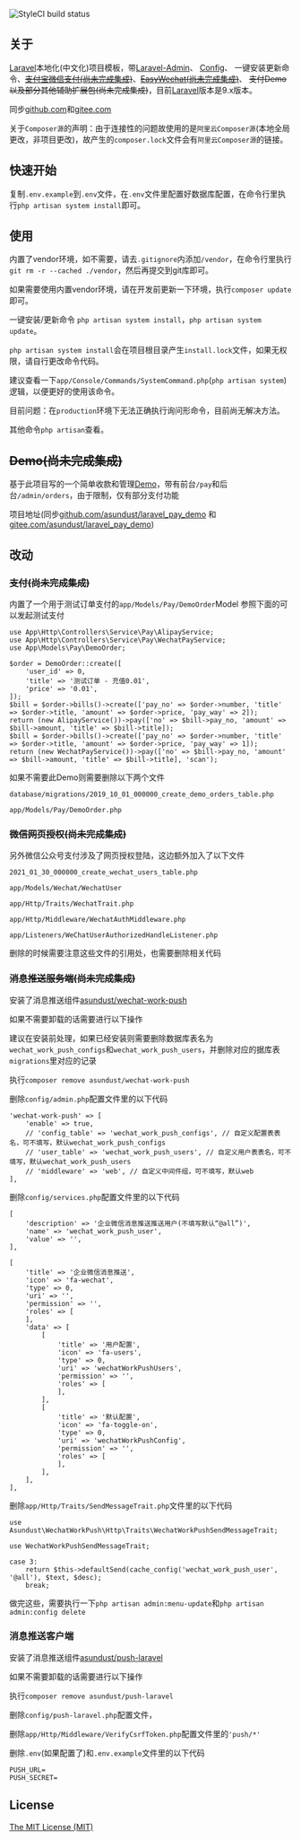 ![StyleCI build status](https://github.styleci.io/repos/235053411/shield)

## 关于

[Laravel](https://github.com/laravel/laravel)本地化(中文化)项目模板，带[Laravel-Admin](https://github.com/z-song/laravel-admin)、
[Config](https://github.com/laravel-admin-extensions/config)、
一键安装更新命令、[~~支付宝微信支付(尚未完成集成)~~](https://github.com/yansongda/laravel-pay)、[~~EasyWechat(尚未完成集成)~~](https://github.com/w7corp/easywechat)、
~~支付Demo以及部分其他辅助扩展包(尚未完成集成)~~，目前[Laravel](https://github.com/laravel/laravel)版本是9.x版本。

同步[github.com](https://github.com/asundust/laravel_new)和[gitee.com](https://gitee.com/asundust/laravel_new)

关于`Composer源`的声明：由于连接性的问题故使用的是`阿里云Composer源`(本地全局更改，非项目更改)，故产生的`composer.lock`文件会有`阿里云Composer源`的链接。

## 快速开始

复制`.env.example`到`.env`文件，在`.env`文件里配置好数据库配置，在命令行里执行`php artisan system install`即可。

## 使用

内置了vendor环境，如不需要，请去`.gitignore`内添加`/vendor`，在命令行里执行`git rm -r --cached ./vendor`，然后再提交到git库即可。

如果需要使用内置vendor环境，请在开发前更新一下环境，执行`composer update`即可。

一键安装/更新命令 `php artisan system install`，`php artisan system update`。

`php artisan system install`会在项目根目录产生`install.lock`文件，如果无权限，请自行更改命令代码。

建议查看一下`app/Console/Commands/SystemCommand.php`(`php artisan system`)逻辑，以便更好的使用该命令。

目前问题：在`production`环境下无法正确执行询问形命令，目前尚无解决方法。

其他命令`php artisan`查看。

## ~~Demo(尚未完成集成)~~

基于此项目写的一个简单收款和管理[Demo](https://pay.leeay.com/pay)，带有前台`/pay`和后台`/admin/orders`，由于限制，仅有部分支付功能

项目地址(同步[github.com/asundust/laravel_pay_demo](https://github.com/asundust/laravel_pay_demo)
和[gitee.com/asundust/laravel_pay_demo](https://gitee.com/asundust/laravel_pay_demo))

## 改动

### ~~支付(尚未完成集成)~~

内置了一个用于测试订单支付的`app/Models/Pay/DemoOrder`Model
参照下面的可以发起测试支付

```
use App\Http\Controllers\Service\Pay\AlipayService;
use App\Http\Controllers\Service\Pay\WechatPayService;
use App\Models\Pay\DemoOrder;
```

```
$order = DemoOrder::create([
    'user_id' => 0,
    'title' => '测试订单 - 充值0.01',
    'price' => '0.01',
]);
$bill = $order->bills()->create(['pay_no' => $order->number, 'title' => $order->title, 'amount' => $order->price, 'pay_way' => 2]);
return (new AlipayService())->pay(['no' => $bill->pay_no, 'amount' => $bill->amount, 'title' => $bill->title]);
$bill = $order->bills()->create(['pay_no' => $order->number, 'title' => $order->title, 'amount' => $order->price, 'pay_way' => 1]);
return (new WechatPayService())->pay(['no' => $bill->pay_no, 'amount' => $bill->amount, 'title' => $bill->title], 'scan');
```

如果不需要此Demo则需要删除以下两个文件

`database/migrations/2019_10_01_000000_create_demo_orders_table.php`

`app/Models/Pay/DemoOrder.php`

### ~~微信网页授权(尚未完成集成)~~

另外微信公众号支付涉及了网页授权登陆，这边额外加入了以下文件

`2021_01_30_000000_create_wechat_users_table.php`

`app/Models/Wechat/WechatUser`

`app/Http/Traits/WechatTrait.php`

`app/Http/Middleware/WechatAuthMiddleware.php`

`app/Listeners/WeChatUserAuthorizedHandleListener.php`

删除的时候需要注意这些文件的引用处，也需要删除相关代码

### ~~消息推送服务端(尚未完成集成)~~

安装了消息推送组件[asundust/wechat-work-push](https://github.com/asundust/wechat-work-push)

如果不需要卸载的话需要进行以下操作

建议在安装前处理，如果已经安装则需要删除数据库表名为`wechat_work_push_configs`和`wechat_work_push_users`，并删除对应的据库表`migrations`里对应的记录

执行`composer remove asundust/wechat-work-push`

删除`config/admin.php`配置文件里的以下代码

```
'wechat-work-push' => [
    'enable' => true,
    // 'config_table' => 'wechat_work_push_configs', // 自定义配置表表名，可不填写，默认wechat_work_push_configs
    // 'user_table' => 'wechat_work_push_users', // 自定义用户表表名，可不填写，默认wechat_work_push_users
    // 'middleware' => 'web', // 自定义中间件组，可不填写，默认web
],
```

删除`config/services.php`配置文件里的以下代码

```
[
    'description' => '企业微信消息推送推送用户(不填写默认“@all”)',
    'name' => 'wechat_work_push_user',
    'value' => '',
],
```

```
[
    'title' => '企业微信消息推送',
    'icon' => 'fa-wechat',
    'type' => 0,
    'uri' => '',
    'permission' => '',
    'roles' => [
    ],
    'data' => [
        [
            'title' => '用户配置',
            'icon' => 'fa-users',
            'type' => 0,
            'uri' => 'wechatWorkPushUsers',
            'permission' => '',
            'roles' => [
            ],
        ],
        [
            'title' => '默认配置',
            'icon' => 'fa-toggle-on',
            'type' => 0,
            'uri' => 'wechatWorkPushConfig',
            'permission' => '',
            'roles' => [
            ],
        ],
    ],
],
```

删除`app/Http/Traits/SendMessageTrait.php`文件里的以下代码

```
use Asundust\WechatWorkPush\Http\Traits\WechatWorkPushSendMessageTrait;
```

```
use WechatWorkPushSendMessageTrait;
```

```
case 3:
    return $this->defaultSend(cache_config('wechat_work_push_user', '@all'), $text, $desc);
    break;
```

做完这些，需要执行一下`php artisan admin:menu-update`和`php artisan admin:config delete`

### 消息推送客户端

安装了消息推送组件[asundust/push-laravel](https://github.com/asundust/push-laravel)

如果不需要卸载的话需要进行以下操作

执行`composer remove asundust/push-laravel`

删除`config/push-laravel.php`配置文件，

删除`app/Http/Middleware/VerifyCsrfToken.php`配置文件里的`'push/*'`

删除`.env`(如果配置了)和`.env.example`文件里的以下代码

```
PUSH_URL=
PUSH_SECRET=
```

## License

[The MIT License (MIT)](https://opensource.org/licenses/MIT)
